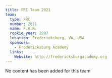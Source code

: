 ```yaml
---
title: FRC Team 2021
team:
  type: FRC
  number: 2021
  name: F.A.R.
  rookie_year: 2007
  location: Fredericksburg, VA, USA
  sponsors:
    - Fredericksburg Academy
  links:
    Website: http://fredericksburgacademy.org
---
```

No content has been added for this team